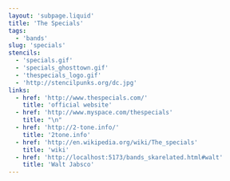```yaml
---
layout: 'subpage.liquid'
title: 'The Specials'
tags:
  - 'bands'
slug: 'specials'
stencils:
  - 'specials.gif'
  - 'specials_ghosttown.gif'
  - 'thespecials_logo.gif'
  - 'http://stencilpunks.org/dc.jpg'
links:
  - href: 'http://www.thespecials.com/'
    title: 'official website'
  - href: 'http://www.myspace.com/thespecials'
    title: "\n"
  - href: 'http://2-tone.info/'
    title: '2tone.info'
  - href: 'http://en.wikipedia.org/wiki/The_specials'
    title: 'wiki'
  - href: 'http://localhost:5173/bands_skarelated.html#walt'
    title: 'Walt Jabsco'
---
```


